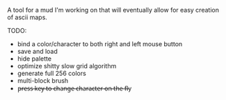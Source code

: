 A tool for a mud I'm working on that will eventually allow for easy creation of ascii maps.

TODO:
 * bind a color/character to both right and left mouse button
 * save and load
 * hide palette 
 * optimize shitty slow grid algorithm
 * generate full 256 colors
 * multi-block brush
 * p̶r̶e̶s̶s̶ ̶k̶e̶y̶ ̶t̶o̶ ̶c̶h̶a̶n̶g̶e̶ ̶c̶h̶a̶r̶a̶c̶t̶e̶r̶ ̶o̶n̶ ̶t̶h̶e̶ ̶f̶l̶y
